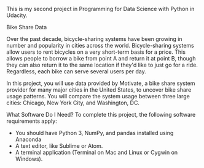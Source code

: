 This is my second project in Programming for Data Science with Python in Udacity. 

Bike Share Data

Over the past decade, bicycle-sharing systems have been growing in number and popularity in cities across the world. Bicycle-sharing systems allow users to rent bicycles on a very short-term basis for a price. This allows people to borrow a bike from point A and return it at point B, though they can also return it to the same location if they'd like to just go for a ride. Regardless, each bike can serve several users per day.

In this project, you will use data provided by Motivate, a bike share system provider for many major cities in the United States, to uncover bike share usage patterns. You will compare the system usage between three large cities: Chicago, New York City, and Washington, DC.

What Software Do I Need?
To complete this project, the following software requirements apply:

- You should have Python 3, NumPy, and pandas installed using Anaconda
- A text editor, like Sublime or Atom.
- A terminal application (Terminal on Mac and Linux or Cygwin on Windows).


